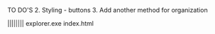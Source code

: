TO DO'S
2. Styling - buttons
3. Add another method for organization

||||||||
explorer.exe index.html